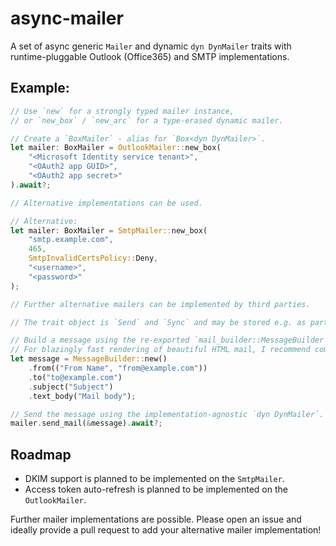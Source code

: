 # async-mailer
A set of async generic `Mailer` and dynamic `dyn DynMailer` traits with runtime-pluggable Outlook (Office365) and SMTP implementations.

## Example:

```rust
// Use `new` for a strongly typed mailer instance,
// or `new_box` / `new_arc` for a type-erased dynamic mailer.

// Create a `BoxMailer` - alias for `Box<dyn DynMailer>`.
let mailer: BoxMailer = OutlookMailer::new_box(
    "<Microsoft Identity service tenant>",
    "<OAuth2 app GUID>",
    "<OAuth2 app secret>"
).await?;

// Alternative implementations can be used.

// Alternative:
let mailer: BoxMailer = SmtpMailer::new_box(
    "smtp.example.com",
    465,
    SmtpInvalidCertsPolicy::Deny,
    "<username>",
    "<password>"
);

// Further alternative mailers can be implemented by third parties.

// The trait object is `Send` and `Sync` and may be stored e.g. as part of your server state.

// Build a message using the re-exported `mail_builder::MessageBuilder'.
// For blazingly fast rendering of beautiful HTML mail, I recommend combining `askama` with `mrml`.
let message = MessageBuilder::new()
    .from(("From Name", "from@example.com"))
    .to("to@example.com")
    .subject("Subject")
    .text_body("Mail body");

// Send the message using the implementation-agnostic `dyn DynMailer`.
mailer.send_mail(&message).await?;
```

## Roadmap

- DKIM support is planned to be implemented on the `SmtpMailer`.
- Access token auto-refresh is planned to be implemented on the `OutlookMailer`.

Further mailer implementations are possible. Please open an issue and ideally provide a pull request to add your alternative mailer implementation!
